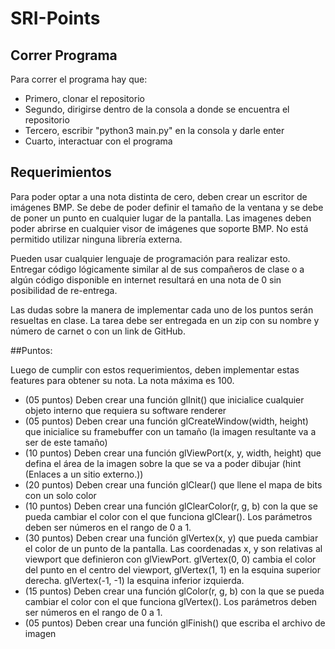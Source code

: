 # SRI-Points

## Correr Programa
Para correr el programa hay que:
* Primero, clonar el repositorio
* Segundo, dirigirse dentro de la consola a donde se encuentra el repositorio
* Tercero, escribir "python3 main.py" en la consola y darle enter
* Cuarto, interactuar con el programa

## Requerimientos
Para poder optar a una nota distinta de cero, deben crear un escritor de imágenes BMP. Se debe de poder definir el tamaño de la ventana y se debe de poner un punto en cualquier lugar de la pantalla. Las imagenes deben poder abrirse en cualquier visor de imágenes que soporte BMP. No está permitido utilizar ninguna librería externa.

Pueden usar cualquier lenguaje de programación para realizar esto. Entregar código lógicamente similar al de sus compañeros de clase o a algún código disponible en internet resultará en una nota de 0 sin posibilidad de re-entrega. 

Las dudas sobre la manera de implementar cada uno de los puntos serán resueltas en clase. La tarea debe ser entregada en un zip con su nombre y número de carnet o con un link de GitHub.

##Puntos:

Luego de cumplir con estos requerimientos, deben implementar estas features para obtener su nota. La nota máxima es 100.

* (05 puntos) Deben crear una función glInit() que inicialice cualquier objeto interno que requiera su software renderer
* (05 puntos) Deben crear una función glCreateWindow(width, height) que inicialice su framebuffer con un tamaño (la imagen resultante va a ser de este tamaño)
* (10 puntos)  Deben crear una función glViewPort(x, y, width, height) que defina el área de la imagen sobre la que se va a poder dibujar (hint (Enlaces a un sitio externo.))
* (20 puntos) Deben crear una función glClear() que llene el mapa de bits con un solo color
* (10 puntos) Deben crear una función glClearColor(r, g, b) con la que se pueda cambiar el color con el que funciona glClear(). Los parámetros deben ser números en el rango de 0 a 1.
* (30 puntos) Deben crear una función glVertex(x, y) que pueda cambiar el color de un punto de la pantalla. Las coordenadas x, y son relativas al viewport que definieron con glViewPort.
glVertex(0, 0) cambia el color del punto en el centro del viewport, glVertex(1, 1) en la esquina superior derecha. glVertex(-1, -1) la esquina inferior izquierda.
* (15 puntos) Deben crear una función glColor(r, g, b) con la que se pueda cambiar el color con el que funciona glVertex(). Los parámetros deben ser números en el rango de 0 a 1.
* (05 puntos) Deben crear una función glFinish() que escriba el archivo de imagen
